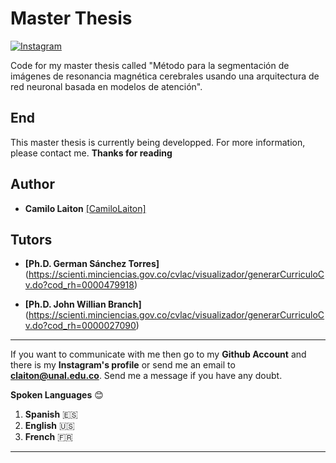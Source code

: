 # Master Thesis

[![Instagram](https://img.shields.io/static/v1?label=insta&logo=instagram&message=camilo_laiton&color=purple "camilo's insta")](https://www.instagram.com/camilo_laiton/ "profil")

Code for my master thesis called "Método para la segmentación de imágenes de resonancia magnética 
cerebrales usando una arquitectura de red neuronal basada en modelos de atención".
  
## End
  This master thesis is currently being developped. For more information, please contact me.
  **Thanks for reading**

## Author
- **Camilo Laiton** [[CamiloLaiton]](https://github.com/camilolaiton)

## Tutors
- **[Ph.D. German Sánchez Torres]**(https://scienti.minciencias.gov.co/cvlac/visualizador/generarCurriculoCv.do?cod_rh=0000479918)

- **[Ph.D. John Willian Branch]**(https://scienti.minciencias.gov.co/cvlac/visualizador/generarCurriculoCv.do?cod_rh=0000027090)

------------
If you want to communicate with me then go to my **Github Account** and there is my **Instagram's profile** or send me an email to **claiton@unal.edu.co**. Send me a message if you have any doubt.

**Spoken Languages** :blush:
1. **Spanish** :es:
2. **English** :us:
3. **French** :fr:

------------
